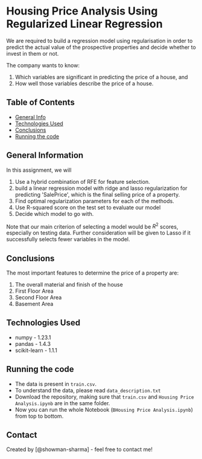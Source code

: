 # Housing Price Analysis Using Regularized Linear Regression
We are required to build a regression model using regularisation in order to predict the actual value of the prospective properties and decide whether to invest in them or not. 

The company wants to know:

1. Which variables are significant in predicting the price of a house, and
2. How well those variables describe the price of a house.


## Table of Contents
* [General Info](#general-information)
* [Technologies Used](#technologies-used)
* [Conclusions](#conclusions)
* [Running the code](#running-the-code)

<!-- You can include any other section that is pertinent to your problem -->

## General Information
In this assignment, we will

1. Use a hybrid combination of RFE for feature selection.
2. build a linear regression model with ridge and lasso regularization for predicting 'SalePrice', which is the final selling price of a property.
3. Find optimal regularization parameters for each of the methods.
4. Use R-squared score on the test set to evaluate our model
5. Decide which model to go with.

Note that our main criterion of selecting a model would be $R^2$ scores, especially on testing data. 
Further consideration will be given to Lasso if it successfully selects fewer variables in the model.

<!-- You don't have to answer all the questions - just the ones relevant to your project. -->

## Conclusions
The most important features to determine the price of a property are:
1. The overall material and finish of the house
2. First Floor Area
3. Second Floor Area
4. Basement Area

<!-- You don't have to answer all the questions - just the ones relevant to your project. -->


## Technologies Used
- numpy - 1.23.1
- pandas - 1.4.3
- scikit-learn - 1.1.1

<!-- As the libraries versions keep on changing, it is recommended to mention the version of library used in this project -->

## Running the code
- The data is present in `train.csv`.
- To understand the data, please read `data_description.txt`
- Download the repository, making sure that `train.csv` and `Housing Price Analysis.ipynb` are in the same folder.
- Now you can run the whole Notebook (`BHousing Price Analysis.ipynb`) from top to bottom.

## Contact
Created by [@showman-sharma] - feel free to contact me!


<!-- Optional -->
<!-- ## License -->
<!-- This project is open source and available under the [... License](). -->

<!-- You don't have to include all sections - just the one's relevant to your project -->
